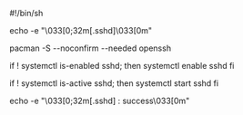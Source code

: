 #!/bin/sh

echo -e "\033[0;32m[.sshd]\033[0m"

pacman -S --noconfirm --needed openssh

if ! systemctl is-enabled sshd; then
    systemctl enable sshd
fi

if ! systemctl is-active sshd; then
    systemctl start sshd
fi

echo -e "\033[0;32m[.sshd] : success\033[0m"
